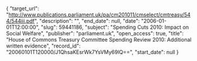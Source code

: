 {
  "target_url": "http://www.publications.parliament.uk/pa/cm201011/cmselect/cmtreasy/544/544iii.pdf", 
  "description": "", 
  "end_date": null, 
  "date": "2006-01-01T12:00:00", 
  "slug": 59441186, 
  "subject": "Spending Cuts 2010: Impact on Social Welfare", 
  "publisher": "parliament.uk", 
  "open_access": true, 
  "title": "House of Commons Treasury Committee Spending Review 2010: Additional written evidence", 
  "record_id": "20060101T120000/J1QhsaKEsrWk7YsVMy69lQ==", 
  "start_date": null
}

